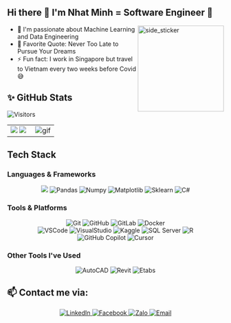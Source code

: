 ## Hi there :wave: I'm Nhat Minh = Software Engineer 🌱 
<img align="right" width=200px height=200px alt="side_sticker" src="https://media.giphy.com/media/TEnXkcsHrP4YedChhA/giphy.gif" />

- 🔭 I'm passionate about Machine Learning and Data Engineering
- 🥅 Favorite Quote: Never Too Late to Pursue Your Dreams
- :zap: Fun fact: I work in Singapore but travel to Vietnam every two weeks before Covid 😅

## ✨ GitHub Stats   

![Visitors](https://api.visitorbadge.io/api/daily?path=https%3A%2F%2Fgithub.com%2FCodexploreRepo&label=VISITORS&labelColor=%232ccce4&countColor=%23697689&style=flat)

<table>
<tr>
  <td width="48%">
    <img src="https://github-readme-stats.vercel.app/api?username=tonynnm145&show_icons=true&hide=contribs,issues&hide_border=true" />
    <img src="https://github-readme-stats.vercel.app/api/top-langs/?username=tonynnm145&layout=compact&show_icons=true&hide_border=true" />
  </td>
  <td width="52%"><img alt="gif" align="right" src=".github/assets/coding.gif"/></td>
</tr>
<table>

## Tech Stack 
### Languages & Frameworks
<p align="center">
<img src="https://img.shields.io/badge/python-3670A0?style=for-the-badge&logo=python&logoColor=ffdd54">
<img alt="Pandas" src="https://img.shields.io/badge/pandas-%23150458.svg?style=for-the-badge&logo=pandas&logoColor=white">
<img alt="Numpy" src="https://img.shields.io/badge/numpy-%23013243.svg?style=for-the-badge&logo=numpy&logoColor=white">
<img alt="Matplotlib" src="https://img.shields.io/badge/Matplotlib-%23ffffff.svg?style=for-the-badge&logo=Matplotlib&logoColor=black">
<img alt="Sklearn"  src="https://img.shields.io/badge/scikit--learn-%23F7931E.svg?style=for-the-badge&logo=scikit-learn&logoColor=white" />

<img alt="C#" src="https://img.shields.io/badge/C%23-239120.svg?style=for-the-badge&logo=c-sharp&logoColor=white" />
</p>


### Tools & Platforms
<p align="center">
  <img alt="Git" src="https://img.shields.io/badge/Git-f05134?style=for-the-badge&logo=git&logoColor=f05134&labelColor=282828">
  <img alt="GitHub" src="https://img.shields.io/badge/GitHub-100000?style=for-the-badge&logo=github&logoColor=white">
  <img alt="GitLab" src="https://img.shields.io/badge/GitLab-FC6D26?style=for-the-badge&logo=gitlab&logoColor=white">
  <img alt="Docker" src="https://img.shields.io/badge/docker-%230db7ed.svg?style=for-the-badge&logo=docker&logoColor=white">
  <br/>
  <img alt="VSCode" src="https://img.shields.io/badge/Visual%20Studio%20Code-0078d7.svg?style=for-the-badge&logo=visual-studio-code&logoColor=white">
  <img alt="VisualStudio" src="https://img.shields.io/badge/Visual%20Studio-5C2D91?style=for-the-badge&logo=visual-studio&logoColor=white">
  <img alt="Kaggle" src="https://img.shields.io/badge/Kaggle-20BEFF?style=for-the-badge&logo=Kaggle&logoColor=white">
  <img alt="SQL Server" src="https://img.shields.io/badge/SQL_Server-CC2927?style=for-the-badge&logo=microsoftsqlserver&logoColor=white">
  <img alt="R" src="https://img.shields.io/badge/R-276DC3?style=flat&logo=r&logoColor=white">
  <br/>
  <img alt="GitHub Copilot" src="https://img.shields.io/badge/GitHub%20Copilot-181717?style=for-the-badge&logo=github&logoColor=white">
  <img alt="Cursor" src="https://img.shields.io/badge/Cursor%20IDE-0f172a?style=for-the-badge&logo=cursor&logoColor=white">
</p>

### Other Tools I've Used
<p align="center">
  <!-- AutoCAD -->
  <img alt="AutoCAD" src="https://img.shields.io/badge/AutoCAD-E60000?style=flat&logo=autodesk&logoColor=white">

  <!-- Revit -->
  <img alt="Revit" src="https://img.shields.io/badge/Revit-0C2340?style=flat&logo=autodesk&logoColor=white">
  
  <!-- Etabs -->
  <img alt="Etabs" src="https://img.shields.io/badge/ETABS-1D3557?style=flat&logo=autodesk&logoColor=white">
</p>


## 📫 Contact me via:

<p align="center">
  <!-- LinkedIn -->
  <a href="https://www.linkedin.com/in/tony-nhatminh/" target="_blank">
    <img alt="LinkedIn" src="https://img.shields.io/badge/LinkedIn-0A66C2?style=for-the-badge&logo=linkedin&logoColor=white">
  </a>

  <!-- Facebook -->
  <a href="https://www.facebook.com/Tonynnm145" target="_blank">
    <img alt="Facebook" src="https://img.shields.io/badge/Facebook-1877F2?style=for-the-badge&logo=facebook&logoColor=white">
  </a>

  <!-- Zalo -->
  <a href="https://zalo.me/0945362308" target="_blank">
    <img alt="Zalo" src="https://img.shields.io/badge/Zalo-0088FF?style=for-the-badge&logo=zalo&logoColor=white">
  </a>

  <!-- Email -->
  <a href="mailto:nhatminh1452003@gmail.com">
    <img alt="Email" src="https://img.shields.io/badge/Email-D14836?style=for-the-badge&logo=gmail&logoColor=white">
  </a>
</p>


